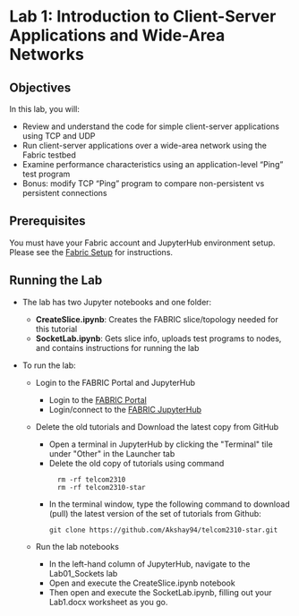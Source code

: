 # Lab 1: Introduction to Client-Server Applications and Wide-Area Networks

## Objectives

In this lab, you will:

- Review and understand the code for simple client-server applications using TCP and UDP
- Run client-server applications over a wide-area network using the Fabric testbed
- Examine performance characteristics using an application-level “Ping” test program
- Bonus: modify TCP “Ping” program to compare non-persistent vs persistent connections

## Prerequisites

You must have your Fabric account and JupyterHub environment setup. Please see the [Fabric Setup](https://github.com/Akshay94/telcom2310-star/blob/main/Fabric_Setup.md) for instructions.

## Running the Lab

- The lab has two Jupyter notebooks and one folder:
    - **CreateSlice.ipynb**: Creates the FABRIC slice/topology needed for this tutorial
    - **SocketLab.ipynb**: Gets slice info, uploads test programs to nodes, and contains instructions for running the lab

- To run the lab:
   - Login to the FABRIC Portal and JupyterHub
    	- Login to the [FABRIC Portal](https://portal.fabric-testbed.net/)
    	- Login/connect to the [FABRIC JupyterHub](https://learn.fabric-testbed.net/knowledge-base/creating-your-first-experiment-in-jupyter-hub/)
   - Delete the old tutorials and Download the latest copy from GitHub
    	- Open a terminal in JupyterHub by clicking the "Terminal" tile under "Other" in the Launcher tab
        - Delete the old copy of tutorials using command
          ```
            rm -rf telcom2310
            rm -rf telcom2310-star
          ```
    	- In the terminal window, type the following command to download (pull) the latest version of the set of tutorials from Github:
            ```
            git clone https://github.com/Akshay94/telcom2310-star.git
            ```

   - Run the lab notebooks
    	- In the left-hand column of JupyterHub, navigate to the Lab01_Sockets lab
    	- Open and execute the CreateSlice.ipynb notebook
        - Then open and execute the SocketLab.ipynb, filling out your Lab1.docx worksheet as you go.

